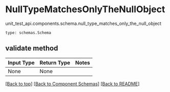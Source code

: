 # NullTypeMatchesOnlyTheNullObject
unit_test_api.components.schema.null_type_matches_only_the_null_object
```
type: schemas.Schema
```

## validate method
Input Type | Return Type | Notes
------------ | ------------- | -------------
None | None |

[[Back to top]](#top) [[Back to Component Schemas]](../../../README.md#Component-Schemas) [[Back to README]](../../../README.md)
